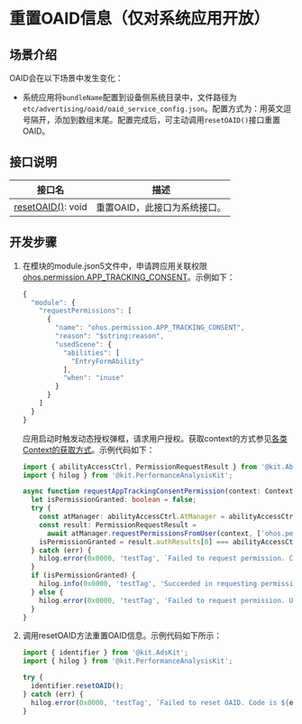 # 重置OAID信息（仅对系统应用开放）

<!--Kit: Ads Kit-->
<!--Subsystem: Advertising-->
<!--Owner: @SukiEvas-->
<!--SE: @zhansf1988-->
<!--TSE: @hongmei_may-->

## 场景介绍

OAID会在以下场景中发生变化：
- 系统应用将`bundleName`配置到设备侧系统目录中，文件路径为`etc/advertising/oaid/oaid_service_config.json`。配置方式为：用英文逗号隔开，添加到数组末尾。配置完成后，可主动调用`resetOAID()`接口重置OAID。

## 接口说明

| 接口名 | 描述 |
| -------- | -------- |
| [resetOAID()](../../reference/apis-ads-kit/js-apis-oaid-sys.md#identifierresetoaid):&nbsp;void | 重置OAID，此接口为系统接口。 |


## 开发步骤

1. 在模块的module.json5文件中，申请跨应用关联权限[ohos.permission.APP_TRACKING_CONSENT](../../security/AccessToken/permissions-for-all-user.md#ohospermissionapp_tracking_consent)。示例如下：
    ```ts
    {
      "module": {
        "requestPermissions": [
          {
            "name": "ohos.permission.APP_TRACKING_CONSENT",
            "reason": "$string:reason",
            "usedScene": {
              "abilities": [
                "EntryFormAbility"
              ],
              "when": "inuse"
            }
          }
        ]
      }
    }
    ```
    应用启动时触发动态授权弹框，请求用户授权。获取context的方式参见[各类Context的获取方式](../../application-models/application-context-stage.md)。示例代码如下：
    ```ts
    import { abilityAccessCtrl, PermissionRequestResult } from '@kit.AbilityKit';
    import { hilog } from '@kit.PerformanceAnalysisKit';

    async function requestAppTrackingConsentPermission(context: Context): Promise<void> {
      let isPermissionGranted: boolean = false;
      try {
        const atManager: abilityAccessCtrl.AtManager = abilityAccessCtrl.createAtManager();
        const result: PermissionRequestResult =
          await atManager.requestPermissionsFromUser(context, ['ohos.permission.APP_TRACKING_CONSENT']);
        isPermissionGranted = result.authResults[0] === abilityAccessCtrl.GrantStatus.PERMISSION_GRANTED;
      } catch (err) {
        hilog.error(0x0000, 'testTag', `Failed to request permission. Code is ${err.code}, message is ${err.message}`);
      }
      if (isPermissionGranted) {
        hilog.info(0x0000, 'testTag', 'Succeeded in requesting permission');
      } else {
        hilog.error(0x0000, 'testTag', 'Failed to request permission. User rejected');
      }
    }
    ```

2. 调用resetOAID方法重置OAID信息。示例代码如下所示：
    ```ts
    import { identifier } from '@kit.AdsKit';
    import { hilog } from '@kit.PerformanceAnalysisKit';

    try {
      identifier.resetOAID();
    } catch (err) {
      hilog.error(0x0000, 'testTag', `Failed to reset OAID. Code is ${err.code}, message is ${err.message}`);
    }
    ```